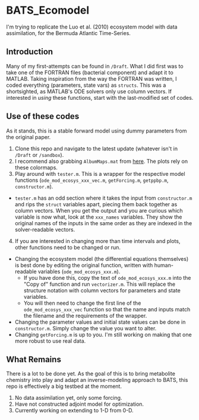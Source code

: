 # BATS_Ecomodel
I'm trying to replicate the Luo et al. (2010) ecosystem model with data assimilation, for the Bermuda Atlantic Time-Series.

## Introduction
Many of my first-attempts can be found in `/Draft`. What I did first was to take one of the FORTRAN files (bacterial component) and adapt it to MATLAB. Taking inspiration from the way the FORTRAN was written, I coded everything (parameters, state vars) as `structs`. This was a shortsighted, as MATLAB's ODE solvers only use column vectors. 
If interested in *using* these functions, start with the last-modified set of codes.

## Use of these codes

As it stands, this is a stable forward model using dummy parameters from the original paper.

1. Clone this repo and navigate to the latest update (whatever isn't in `/Draft` or `/sandbox`). 
2. I recommend also grabbing `AlbumMaps.mat` from [here](github.com/germo006/NoahMaps). The plots rely on these colormaps. 
3. Play around with `tester.m`. This is a wrapper for the respective model functions (`ode_mod_ecosys_xxx_vec.m`, `getForcing.m`, `getppbp.m`, `constructor.m`).
  + `tester.m` has an odd section where it takes the input from `constructor.m` and rips the `struct` variables apart, piecing them back together as column vectors. When you get the output and you are curious which variable is now what, look at the `xxx_names` variables. They show the original names of the inputs in the same order as they are indexed in the solver-readable vectors. 
4. If you are interested in changing more than time intervals and plots, other functions need to be changed or run.
  + Changing the ecosystem model (the differential equations themselves) is best done by editing the original function, written with human-readable variables (`ode_mod_ecosys_xxx.m`).
    * If you have done this, copy the text of `ode_mod_ecosys_xxx.m` into the "Copy of" function and run `vectorizer.m`. This will replace the structure notation with column vectors for parameters and state variables.
    * You will then need to change the first line of the `ode_mod_ecosys_xxx_vec` function so that the name and inputs match the filename and the requirements of the wrapper. 
  + Changing the parameter values and initial state values can be done in `constructor.m`. Simply change the value you want to alter. 
  + Changing `getForcing.m` is up to you. I'm still working on making that one more robust to use real data. 

## What Remains

There is a lot to be done yet. As the goal of this is to bring metabolite chemistry into play and adapt an inverse-modeling approach to BATS, this repo is effectively a big testbed at the moment.

1. No data assimilation yet, only some forcing.
2. Have not constructed adjoint model for optimization. 
3. Currently working on extending to 1-D from 0-D.